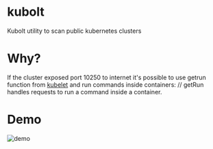 # kubolt
Kubolt utility to scan public kubernetes clusters

# Why?
If the cluster exposed port 10250 to internet it's possible to use getrun function from [kubelet](https://github.com/kubernetes/kubernetes/blob/master/pkg/kubelet/server/server.go) and run commands inside containers:
// getRun handles requests to run a command inside a container.







# Demo
![demo](https://github.com/averonesis/kubolt/blob/master/git-ip.gif)
